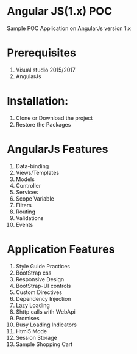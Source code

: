 # 
# Angular JS(1.x) POC
Sample POC Application on AngularJs version 1.x 
# Prerequisites
1) Visual studio 2015/2017
2) AngularJs 

# Installation:
1) Clone or Download the project
2) Restore the Packages

# AngularJs Features
1)   Data-binding
2)   Views/Templates
3)   Models
4)   Controller
5)   Services
6)   Scope Variable
7)   Filters
8)   Routing
9)   Validations
10)  Events

# Application Features
1)   Style Guide Practices
2)   BootStrap css
3)   Responsive Design
4)   BootStrap-UI controls
5)   Custom Directives
6)   Dependency Injection
7)   Lazy Loading
8)   $http calls with WebApi
9)   Promises
10)  Busy Loading Indicators
11)  Html5 Mode
12)  Session Storage
13)  Sample Shopping Cart
